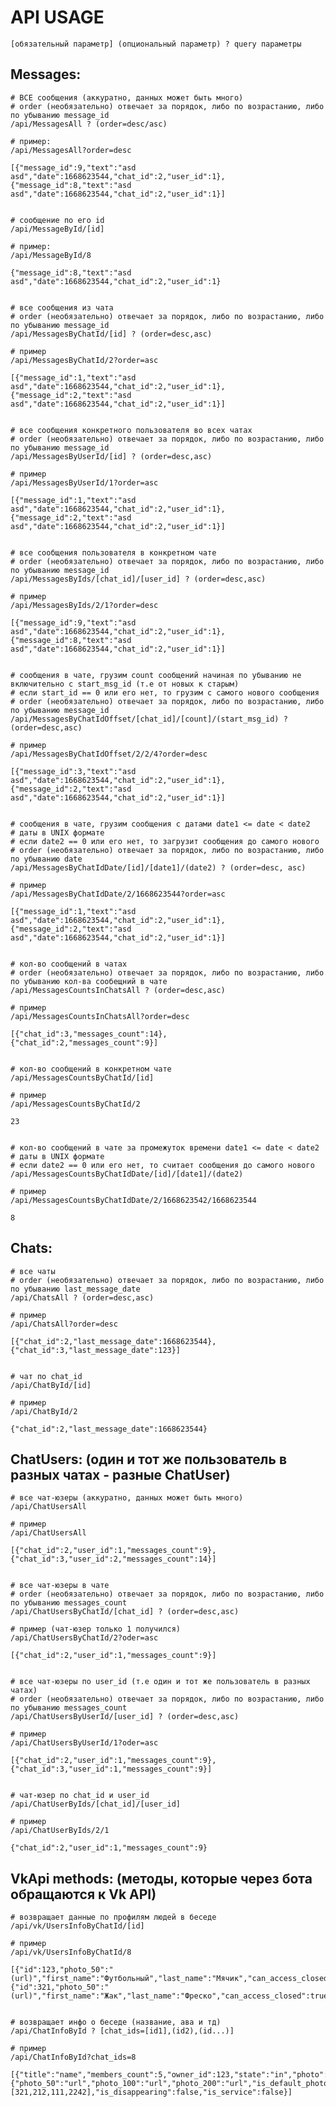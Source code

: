 API USAGE
=========

	[обязательный параметр] (опциональный параметр) ? query параметры

Messages:
---------

	# ВСЕ сообщения (аккуратно, данных может быть много)
	# order (необязательно) отвечает за порядок, либо по возрастанию, либо по убыванию message_id
	/api/MessagesAll ? (order=desc/asc)

	# пример:
	/api/MessagesAll?order=desc

	[{"message_id":9,"text":"asd asd","date":1668623544,"chat_id":2,"user_id":1},
	{"message_id":8,"text":"asd asd","date":1668623544,"chat_id":2,"user_id":1}]


	# сообщение по его id
	/api/MessageById/[id]

	# пример:
	/api/MessageById/8

	{"message_id":8,"text":"asd asd","date":1668623544,"chat_id":2,"user_id":1}


	# все сообщения из чата
	# order (необязательно) отвечает за порядок, либо по возрастанию, либо по убыванию message_id
	/api/MessagesByChatId/[id] ? (order=desc,asc)

	# пример
	/api/MessagesByChatId/2?order=asc

	[{"message_id":1,"text":"asd asd","date":1668623544,"chat_id":2,"user_id":1},
	{"message_id":2,"text":"asd asd","date":1668623544,"chat_id":2,"user_id":1}]


	# все сообщения конкретного пользователя во всех чатах
	# order (необязательно) отвечает за порядок, либо по возрастанию, либо по убыванию message_id
	/api/MessagesByUserId/[id] ? (order=desc,asc)

	# пример
	/api/MessagesByUserId/1?order=asc

	[{"message_id":1,"text":"asd asd","date":1668623544,"chat_id":2,"user_id":1},
	{"message_id":2,"text":"asd asd","date":1668623544,"chat_id":2,"user_id":1}]


	# все сообщения пользователя в конкретном чате
	# order (необязательно) отвечает за порядок, либо по возрастанию, либо по убыванию message_id
	/api/MessagesByIds/[chat_id]/[user_id] ? (order=desc,asc)

	# пример
	/api/MessagesByIds/2/1?order=desc

	[{"message_id":9,"text":"asd asd","date":1668623544,"chat_id":2,"user_id":1},
	{"message_id":8,"text":"asd asd","date":1668623544,"chat_id":2,"user_id":1}]


	# сообщения в чате, грузим count сообщений начиная по убыванию не включительно с start_msg_id (т.е от новых к старым)
	# если start_id == 0 или его нет, то грузим с самого нового сообщения
	# order (необязательно) отвечает за порядок, либо по возрастанию, либо по убыванию message_id
	/api/MessagesByChatIdOffset/[chat_id]/[count]/(start_msg_id) ? (order=desc,asc)

	# пример
	/api/MessagesByChatIdOffset/2/2/4?order=desc

	[{"message_id":3,"text":"asd asd","date":1668623544,"chat_id":2,"user_id":1},
	{"message_id":2,"text":"asd asd","date":1668623544,"chat_id":2,"user_id":1}]


	# сообщения в чате, грузим сообщения с датами date1 <= date < date2
	# даты в UNIX формате
	# если date2 == 0 или его нет, то загрузит сообщения до самого нового
	# order (необязательно) отвечает за порядок, либо по возрастанию, либо по убыванию date
	/api/MessagesByChatIdDate/[id]/[date1]/(date2) ? (order=desc, asc)

	# пример
	/api/MessagesByChatIdDate/2/1668623544?order=asc

	[{"message_id":1,"text":"asd asd","date":1668623544,"chat_id":2,"user_id":1},
	{"message_id":2,"text":"asd asd","date":1668623544,"chat_id":2,"user_id":1}]


	# кол-во сообщений в чатах
	# order (необязательно) отвечает за порядок, либо по возрастанию, либо по убыванию кол-ва сообещний в чате
	/api/MessagesCountsInChatsAll ? (order=desc,asc)

	# пример
	/api/MessagesCountsInChatsAll?order=desc

	[{"chat_id":3,"messages_count":14},
	{"chat_id":2,"messages_count":9}]

	
	# кол-во сообщений в конкретном чате
	/api/MessagesCountsByChatId/[id]

	# пример
	/api/MessagesCountsByChatId/2

	23


	# кол-во сообщений в чате за промежуток времени date1 <= date < date2
	# даты в UNIX формате
	# если date2 == 0 или его нет, то считает сообщения до самого нового
	/api/MessagesCountsByChatIdDate/[id]/[date1]/(date2)

	# пример
	/api/MessagesCountsByChatIdDate/2/1668623542/1668623544

	8

Chats:
------

	# все чаты
	# order (необязательно) отвечает за порядок, либо по возрастанию, либо по убыванию last_message_date
	/api/ChatsAll ? (order=desc,asc)

	# пример
	/api/ChatsAll?order=desc

	[{"chat_id":2,"last_message_date":1668623544},
	{"chat_id":3,"last_message_date":123}]


	# чат по chat_id
	/api/ChatById/[id]

	# пример
	/api/ChatById/2

	{"chat_id":2,"last_message_date":1668623544}


ChatUsers: (один и тот же пользователь в разных чатах - разные ChatUser)
------------------------------------------------------------------------

	# все чат-юзеры (аккуратно, данных может быть много)
	/api/ChatUsersAll

	# пример
	/api/ChatUsersAll

	[{"chat_id":2,"user_id":1,"messages_count":9},
	{"chat_id":3,"user_id":2,"messages_count":14}]

	
	# все чат-юзеры в чате
	# order (необязательно) отвечает за порядок, либо по возрастанию, либо по убыванию messages_count
	/api/ChatUsersByChatId/[chat_id] ? (order=desc,asc)

	# пример (чат-юзер только 1 получился)
	/api/ChatUsersByChatId/2?oder=asc

	[{"chat_id":2,"user_id":1,"messages_count":9}]


	# все чат-юзеры по user_id (т.е один и тот же пользователь в разных чатах)
	# order (необязательно) отвечает за порядок, либо по возрастанию, либо по убыванию messages_count
	/api/ChatUsersByUserId/[user_id] ? (order=desc,asc)

	# пример
	/api/ChatUsersByUserId/1?oder=asc

	[{"chat_id":2,"user_id":1,"messages_count":9},
	{"chat_id":3,"user_id":1,"messages_count":9}]


	# чат-юзер по chat_id и user_id
	/api/ChatUserByIds/[chat_id]/[user_id]

	# пример
	/api/ChatUserByIds/2/1

	{"chat_id":2,"user_id":1,"messages_count":9}


VkApi methods: (методы, которые через бота обращаются к Vk API)
---------------------------------------------------------------

	# возвращает данные по профилям людей в беседе
	/api/vk/UsersInfoByChatId/[id]

	# пример
	/api/vk/UsersInfoByChatId/8

	[{"id":123,"photo_50":"(url)","first_name":"Футбольный","last_name":"Мячик","can_access_closed":true,"is_closed":true},
	{"id":321,"photo_50":"(url)","first_name":"Жак","last_name":"Фреско","can_access_closed":true,"is_closed":true}]

	
	# возвращает инфо о беседе (название, ава и тд)
	/api/ChatInfoById ? [chat_ids=[id1],(id2),(id...)]

	# пример
	/api/ChatInfoById?chat_ids=8

	[{"title":"name","members_count":5,"owner_id":123,"state":"in","photo":{"photo_50":"url","photo_100":"url","photo_200":"url","is_default_photo":false,"is_default_call_photo":false},"active_ids":[321,212,111,2242],"is_disappearing":false,"is_service":false}]









	



